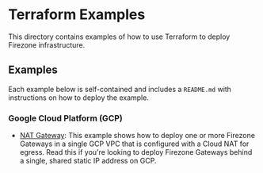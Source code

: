 # Terraform Examples

This directory contains examples of how to use Terraform to deploy Firezone
infrastructure.

## Examples

Each example below is self-contained and includes a `README.md` with
instructions on how to deploy the example.

### Google Cloud Platform (GCP)

- [NAT Gateway](./gcp/nat_gateway): This example shows how to deploy one or more
  Firezone Gateways in a single GCP VPC that is configured with a Cloud NAT for
  egress. Read this if you're looking to deploy Firezone Gateways behind a
  single, shared static IP address on GCP.
